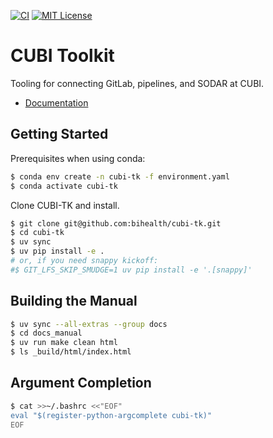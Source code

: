 [![CI](https://github.com/bihealth/cubi-tk/actions/workflows/main.yml/badge.svg)](https://github.com/bihealth/cubi-tk/actions/workflows/main.yml)
[![MIT License](https://img.shields.io/badge/License-MIT-green.svg)](https://opensource.org/licenses/MIT)

# CUBI Toolkit

Tooling for connecting GitLab, pipelines, and SODAR at CUBI.

- [Documentation](https://cubi-tk.readthedocs.io/en/latest/?badge=latest)

## Getting Started

Prerequisites when using conda:

```bash
$ conda env create -n cubi-tk -f environment.yaml
$ conda activate cubi-tk
```

Clone CUBI-TK and install.

```bash
$ git clone git@github.com:bihealth/cubi-tk.git
$ cd cubi-tk
$ uv sync
$ uv pip install -e .
# or, if you need snappy kickoff:
#$ GIT_LFS_SKIP_SMUDGE=1 uv pip install -e '.[snappy]'
```

## Building the Manual

```bash
$ uv sync --all-extras --group docs
$ cd docs_manual
$ uv run make clean html
$ ls _build/html/index.html
```

## Argument Completion

```bash
$ cat >>~/.bashrc <<"EOF"
eval "$(register-python-argcomplete cubi-tk)"
EOF
```
